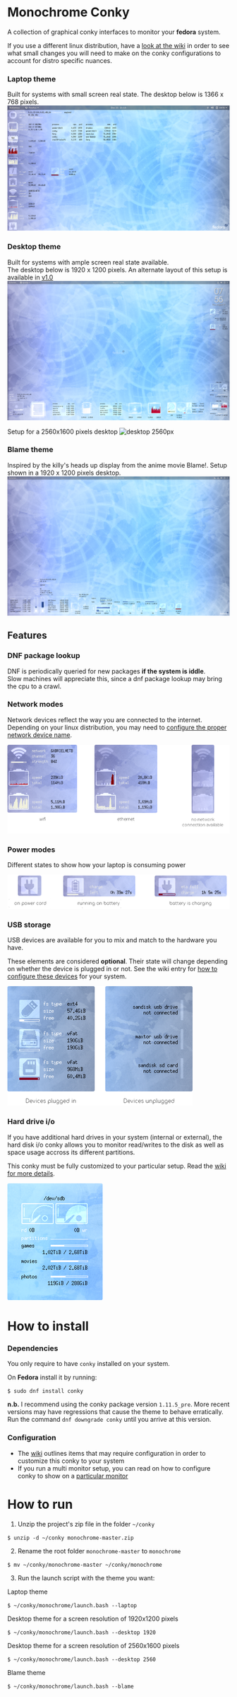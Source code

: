 # Monochrome Conky
A collection of graphical conky interfaces to monitor your **fedora** system.

If you use a different linux distribution, have a [look at the wiki](https://github.com/ernesto1/monochrome/wiki) in order to see what small changes you will need to make on the conky configurations to account for distro specific nuances.

### Laptop theme
Built for systems with small screen real state. The desktop below is 1366 x 768 pixels.
![laptop](images/screenshots/1366x768.png)

### Desktop theme
Built for systems with ample screen real state available.  
The desktop below is 1920 x 1200 pixels.  An alternate layout of this setup is available in [v1.0](https://github.com/ernesto1/monochrome/tree/39e825bf410eb5451bf38c181b0a3c59e75d111d)
![desktop 1920px](images/screenshots/1920x1200.png)

Setup for a 2560x1600 pixels desktop
![desktop 2560px](images/screenshots/2560x1600.png)

### Blame theme
Inspired by the killy's heads up display from the anime movie Blame!. Setup shown in a 1920 x 1200 pixels desktop.
![desktop 2560px](images/screenshots/blame.png)

## Features
### DNF package lookup
DNF is periodically queried for new packages **if the system is iddle**.  
Slow machines will appreciate this, since a dnf package lookup may bring the cpu to a crawl.
### Network modes
Network devices reflect the way you are connected to the internet.  
Depending on your linux distribution, you may need to [configure the proper network device name](https://github.com/ernesto1/monochrome/wiki#network-devices).

![network](images/screenshots/network-modes.png)
### Power modes
Different states to show how your laptop is consuming power 

![power](images/screenshots/power-modes.png)
### USB storage
USB devices are available for you to mix and match to the hardware you have.

These elements are considered **optional**.  Their state will change depending on whether the device is plugged in or not.
See the wiki entry for [how to configure these devices](https://github.com/ernesto1/monochrome/wiki#usb-drives) for your system.

![usb](images/screenshots/usbStorage.png)

### Hard drive i/o
If you have additional hard drives in your system (internal or external), the hard disk i/o conky allows you to monitor read/writes to the disk as well as space usage accross its different partitions.

This conky must be fully customized to your particular setup.  Read the [wiki for more details](https://github.com/ernesto1/monochrome/wiki#hard-drive-io).

![hard disk](images/screenshots/hard-drive-io.png)

# How to install
### Dependencies
You only require to have `conky` installed on your system.

On **Fedora** install it by running:

```
$ sudo dnf install conky
```

**n.b.** I recommend using the conky package version `1.11.5_pre`.
More recent versions may have regressions that cause the theme to behave erratically.  Run the command `dnf downgrade conky` until you arrive at this version.

### Configuration
- The [wiki](https://github.com/ernesto1/monochrome/wiki) outlines items that may require configuration in order to customize this conky to your system
- If you run a multi monitor setup, you can read on how to configure conky to show on a [particular monitor](https://github.com/ernesto1/monochrome/wiki#multi-monitor-setups)

# How to run
1) Unzip the project's zip file in the folder `~/conky`

```
$ unzip -d ~/conky monochrome-master.zip
```

2) Rename the root folder `monochrome-master` to `monochrome`

```
$ mv ~/conky/monochrome-master ~/conky/monochrome
```

3) Run the launch script with the theme you want:

Laptop theme

```
$ ~/conky/monochrome/launch.bash --laptop
```

Desktop theme for a screen resolution of 1920x1200 pixels

```
$ ~/conky/monochrome/launch.bash --desktop 1920
```

Desktop theme for a screen resolution of 2560x1600 pixels

```
$ ~/conky/monochrome/launch.bash --desktop 2560
```

Blame theme

```
$ ~/conky/monochrome/launch.bash --blame
```